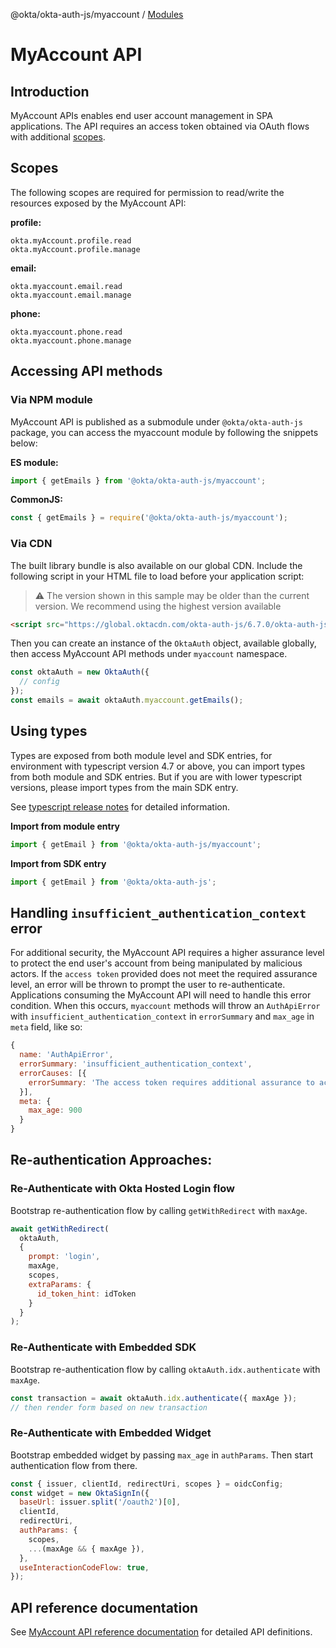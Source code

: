 @okta/okta-auth-js/myaccount / [Modules](modules.md)

# MyAccount API

## Introduction

MyAccount APIs enables end user account management in SPA applications. The API requires an access token obtained via OAuth flows with additional [scopes](#scopes).

## Scopes

The following scopes are required for permission to read/write the resources exposed by the MyAccount API:

**profile:**
```
okta.myAccount.profile.read
okta.myAccount.profile.manage
```

**email:**
```
okta.myaccount.email.read
okta.myaccount.email.manage
```

**phone:**
```
okta.myaccount.phone.read
okta.myaccount.phone.manage
```

## Accessing API methods

### Via NPM module

MyAccount API is published as a submodule under `@okta/okta-auth-js` package, you can access the myaccount module by following the snippets below:

**ES module:**

```js
import { getEmails } from '@okta/okta-auth-js/myaccount';
```

**CommonJS:**

```js
const { getEmails } = require('@okta/okta-auth-js/myaccount');
```

### Via CDN

The built library bundle is also available on our global CDN. Include the following script in your HTML file to load before your application script:

> :warning: The version shown in this sample may be older than the current version. We recommend using the highest version available

```html
<script src="https://global.oktacdn.com/okta-auth-js/6.7.0/okta-auth-js.min.js" type="text/javascript"></script>
```

Then you can create an instance of the `OktaAuth` object, available globally, then access MyAccount API methods under `myaccount` namespace.

```javascript
const oktaAuth = new OktaAuth({
  // config
});
const emails = await oktaAuth.myaccount.getEmails();
```

## Using types

Types are exposed from both module level and SDK entries, for environment with typescript version 4.7 or above, you can import types from both module and SDK entries. But if you are with lower typescript versions, please import types from the main SDK entry.

See [typescript release notes](https://devblogs.microsoft.com/typescript/announcing-typescript-4-7-rc/#package-json-exports-imports-and-self-referencing) for detailed information.

**Import from module entry**

```js
import { getEmail } from '@okta/okta-auth-js/myaccount';
```

**Import from SDK entry**

```js
import { getEmail } from '@okta/okta-auth-js';
```

## Handling `insufficient_authentication_context` error

For additional security, the MyAccount API requires a higher assurance level to protect the end user's account from being manipulated by malicious actors. If the `access token` provided does not meet the required assurance level, an error will be thrown to prompt the user to re-authenticate. Applications consuming the MyAccount API will need to handle this error condition. When this occurs, `myaccount` methods will throw an `AuthApiError` with `insufficient_authentication_context` in `errorSummary` and `max_age` in `meta` field, like so:

```js
{
  name: 'AuthApiError',
  errorSummary: 'insufficient_authentication_context',
  errorCauses: [{
    errorSummary: 'The access token requires additional assurance to access the resource'
  }],
  meta: {
    max_age: 900
  }
}
```

## Re-authentication Approaches:

### Re-Authenticate with Okta Hosted Login flow

Bootstrap re-authentication flow by calling `getWithRedirect` with `maxAge`.

```js
await getWithRedirect(
  oktaAuth,
  {
    prompt: 'login',
    maxAge,
    scopes,
    extraParams: {
      id_token_hint: idToken
    }
  }
);
```

### Re-Authenticate with Embedded SDK

Bootstrap re-authentication flow by calling `oktaAuth.idx.authenticate` with `maxAge`.

```js
const transaction = await oktaAuth.idx.authenticate({ maxAge });
// then render form based on new transaction
```

### Re-Authenticate with Embedded Widget

Bootstrap embedded widget by passing `max_age` in `authParams`. Then start authentication flow from there.

```js
const { issuer, clientId, redirectUri, scopes } = oidcConfig;
const widget = new OktaSignIn({
  baseUrl: issuer.split('/oauth2')[0],
  clientId,
  redirectUri,
  authParams: {
    scopes,
    ...(maxAge && { maxAge }),
  },
  useInteractionCodeFlow: true,
});
```

## API reference documentation

See [MyAccount API reference documentation](/docs/myaccount/modules/index.md) for detailed API definitions.
